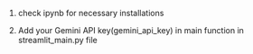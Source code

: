 1. check ipynb for necessary installations

2. Add your Gemini API key(gemini_api_key) in main function in streamlit_main.py file
